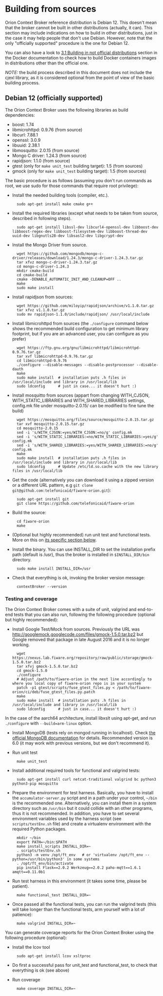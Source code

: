 # Building from sources

Orion Context Broker reference distribution is Debian 12. This doesn't mean that the broker cannot be built in other distributions (actually, it can). This section may include indications on how to build in other distributions, just in the case it may help people that don't use Debian. However, note that the only "officially supported" procedure is the one for Debian 12.

You can also have a look to [3.1 Building in not official distributions](../../../docker/README.md#31-building-in-not-official-distributions) section in the Docker documentation to check how to build Docker containers images in distributions other than the official one.

*NOTE:* the build process described in this document does not include the cjexl library, as it is considered optional from the point of view of the basic building process.

## Debian 12 (officially supported)

The Orion Context Broker uses the following libraries as build dependencies:

* boost: 1.74
* libmicrohttpd: 0.9.76 (from source)
* libcurl: 7.88.1
* openssl: 3.0.9
* libuuid: 2.38.1
* libmosquitto: 2.0.15 (from source)
* Mongo C driver: 1.24.3 (from source)
* rapidjson: 1.1.0 (from source)
* gtest (only for `make unit_test` building target): 1.5 (from sources)
* gmock (only for `make unit_test` building target): 1.5 (from sources)

The basic procedure is as follows (assuming you don't run commands as root, we use sudo for those
commands that require root privilege):

* Install the needed building tools (compiler, etc.).

        sudo apt-get install make cmake g++

* Install the required libraries (except what needs to be taken from source, described in following steps).

        sudo apt-get install libssl-dev libcurl4-openssl-dev libboost-dev libboost-regex-dev libboost-filesystem-dev libboost-thread-dev uuid-dev libgnutls28-dev libsasl2-dev libgcrypt-dev

* Install the Mongo Driver from source.

        wget https://github.com/mongodb/mongo-c-driver/releases/download/1.24.3/mongo-c-driver-1.24.3.tar.gz
        tar xfvz mongo-c-driver-1.24.3.tar.gz
        cd mongo-c-driver-1.24.3
        mkdir cmake-build
        cd cmake-build
        cmake -DENABLE_AUTOMATIC_INIT_AND_CLEANUP=OFF ..
        make
        sudo make install

* Install rapidjson from sources:

        wget https://github.com/miloyip/rapidjson/archive/v1.1.0.tar.gz
        tar xfvz v1.1.0.tar.gz
        sudo mv rapidjson-1.1.0/include/rapidjson/ /usr/local/include

* Install libmicrohttpd from sources (the `./configure` command below shows the recommended build configuration to get minimum library footprint, but if you are an advanced user, you can configure as you prefer)

        wget https://ftp.gnu.org/gnu/libmicrohttpd/libmicrohttpd-0.9.76.tar.gz
        tar xvf libmicrohttpd-0.9.76.tar.gz
        cd libmicrohttpd-0.9.76
        ./configure --disable-messages --disable-postprocessor --disable-dauth
        make
        sudo make install  # installation puts .h files in /usr/local/include and library in /usr/local/lib
        sudo ldconfig      # just in case... it doesn't hurt :)

* Install mosquitto from sources (appart from changing WITH_CJSON, WITH_STATIC_LIBRARIES and WITH_SHARED_LIBRARIES settings, config.mk file under mosquitto-2.0.15/ can be modified to fine tune the build)

        wget https://mosquitto.org/files/source/mosquitto-2.0.15.tar.gz
        tar xvf mosquitto-2.0.15.tar.gz
        cd mosquitto-2.0.15
        sed -i 's/WITH_CJSON:=yes/WITH_CJSON:=no/g' config.mk
        sed -i 's/WITH_STATIC_LIBRARIES:=no/WITH_STATIC_LIBRARIES:=yes/g' config.mk
        sed -i 's/WITH_SHARED_LIBRARIES:=yes/WITH_SHARED_LIBRARIES:=no/g' config.mk
        make
        sudo make install  # installation puts .h files in /usr/local/include and library in /usr/local/lib
        sudo ldconfig      # Update /etc/ld.so.cache with the new library files in /usr/local/lib

* Get the code (alternatively you can download it using a zipped version or a different URL pattern, e.g `git clone git@github.com:telefonicaid/fiware-orion.git`):

        sudo apt-get install git
        git clone https://github.com/telefonicaid/fiware-orion

* Build the source:

        cd fiware-orion
        make

* (Optional but highly recommended) run unit test and functional tests. More on this on [its specific section below](#testing-and-coverage).

* Install the binary. You can use INSTALL_DIR to set the installation prefix path (default is /usr), thus the broker is installed in `$INSTALL_DIR/bin` directory.

        sudo make install INSTALL_DIR=/usr

* Check that everything is ok, invoking the broker version message:

        contextBroker --version

### Testing and coverage

The Orion Context Broker comes with a suite of unit, valgrind and end-to-end tests that you can also run, following the following procedure (optional but highly recommended):

* Install Google Test/Mock from sources. Previously the URL was http://googlemock.googlecode.com/files/gmock-1.5.0.tar.bz2 but Google removed that package in late August 2016 and it is no longer working.

        wget https://nexus.lab.fiware.org/repository/raw/public/storage/gmock-1.5.0.tar.bz2
        tar xfvj gmock-1.5.0.tar.bz2
        cd gmock-1.5.0
        ./configure
        # Adjust /path/to/fiware-orion in the next line accordingly to where you local copy of fiware-orion repo is in your system
        patch -p1 gtest/scripts/fuse_gtest_files.py < /path/to/fiware-orion/ci/deb/fuse_gtest_files.py.patch
        make
        sudo make install  # installation puts .h files in /usr/local/include and library in /usr/local/lib
        sudo ldconfig      # just in case... it doesn't hurt :)

In the case of the aarch64 architecture, install libxslt using apt-get, and run `./configure` with `--build=arm-linux` option.

* Install MongoDB (tests rely on mongod running in localhost). Check [the official MongoDB documentation](https://www.mongodb.com/docs/manual/tutorial/install-mongodb-on-debian/) for details. Recommended version is 6.0 (it may work with previous versions, but we don't recommend it).

* Run unit test

        make unit_test

* Install additional required tools for functional and valgrind tests:

        sudo apt-get install curl netcat-traditional valgrind bc python3 python3-pip mosquitto

* Prepare the environment for test harness. Basically, you have to install the `accumulator-server.py` script and in a path under your control, `~/bin` is the recommended one. Alternatively, you can install them in a system directory such as `/usr/bin` but it could collide with an other programs, thus it is not recommended. In addition, you have to set several environment variables used by the harness script (see `scripts/testEnv.sh` file) and create a virtualenv environment with the required Python packages.

        mkdir ~/bin
        export PATH=~/bin:$PATH
        make install_scripts INSTALL_DIR=~
        . scripts/testEnv.sh
        python3 -m venv /opt/ft_env   # or 'virtualenv /opt/ft_env --python=/usr/bin/python3' in some systems
        . /opt/ft_env/bin/activate
        pip install Flask==2.0.2 Werkzeug==2.0.2 paho-mqtt==1.6.1 amqtt==0.11.0b1

* Run test harness in this environment (it takes some time, please be patient).

        make functional_test INSTALL_DIR=~

* Once passed all the functional tests, you can run the valgrind tests (this will take longer than the functional tests, arm yourself with a lot of patience):

        make valgrind INSTALL_DIR=~

You can generate coverage reports for the Orion Context Broker using the following procedure (optional):

* Install the lcov tool

        sudo apt-get install lcov xsltproc

* Do first a successful pass for unit_test and functional_test, to check that everything is ok (see above)

* Run coverage

        make coverage INSTALL_DIR=~
